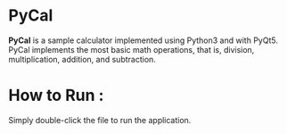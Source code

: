 # PyCal

**PyCal** is a sample calculator implemented using Python3 and with PyQt5. PyCal implements the most basic math operations, that is, division, multiplication, addition, and subtraction.

# How to Run :

Simply double-click the file to run the application.